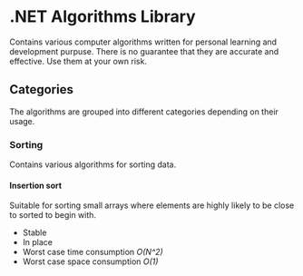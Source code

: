 # .NET Algorithms Library
Contains various computer algorithms written for personal learning and development purpuse. There is no guarantee that they are accurate and effective. Use them at your own risk.

## Categories
The algorithms are grouped into different categories depending on their usage.

### Sorting
Contains various algorithms for sorting data.
#### Insertion sort
Suitable for sorting small arrays where elements are highly likely to be close to sorted to begin with.
* Stable
* In place
* Worst case time consumption *O(N^2)*
* Worst case space consumption *O(1)*
